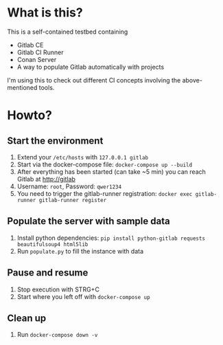 # What is this?
This is a self-contained testbed containing
* Gitlab CE
* Gitlab CI Runner
* Conan Server
* A way to populate Gitlab automatically with projects

I'm using this to check out different CI concepts involving the above-mentioned tools.

# Howto?
## Start the environment
1. Extend your `/etc/hosts` with `127.0.0.1 gitlab`
1. Start via the docker-compose file: `docker-compose up --build`
1. After everything has been started (can take ~5 min) you can reach Gitlab at [http://gitlab](http://gitlab)
1. Username: `root`, Password: `qwer1234`
1. You need to trigger the gitlab-runner registration: `docker exec gitlab-runner gitlab-runner register`

## Populate the server with sample data
1. Install python dependencies: `pip install python-gitlab requests beautifulsoup4 html5lib`
1. Run `populate.py` to fill the instance with data

## Pause and resume
1. Stop execution with STRG+C
1. Start where you left off with `docker-compose up`

## Clean up
1. Run `docker-compose down -v`
